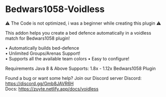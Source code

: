 # Bedwars1058-Voidless

:warning: The Code is not optimized, i was a beginner while creating this plugin :warning:

This addon helps you create a bed defence automatically
in a voidless match for Bedwars1058 plugin!

• Automatically builds bed-defence       
• Unlimited Groups/Arenas Support!     
• Supports all the available team colors
• Easy to configure!      

Requirements
Java 8 & Above
Supports: 1.8x - 1.12x
Bedwars1058 Plugin

Found a bug or want some help? Join our Discord server
Discord: https://discord.gg/Gmb8JAVR6H  
Docs: https://zuyte.netlify.app/docs/voidless

